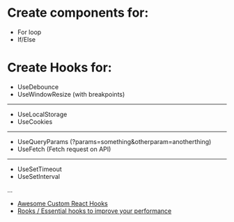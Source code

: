# Create components for:

- For loop
- If/Else

# Create Hooks for:

- UseDebounce
- UseWindowResize (with breakpoints)

------

- UseLocalStorage
- UseCookies

------

- UseQueryParams (?params=something&otherparam=anotherthing)
- UseFetch (Fetch request on API)

------

- UseSetTimeout
- UseSetInterval

...

- [Awesome Custom React Hooks](https://github.com/rehooks/awesome-react-hooks)
- [Rooks / Essential hooks to improve your performance](https://react-hooks.org/docs/)
